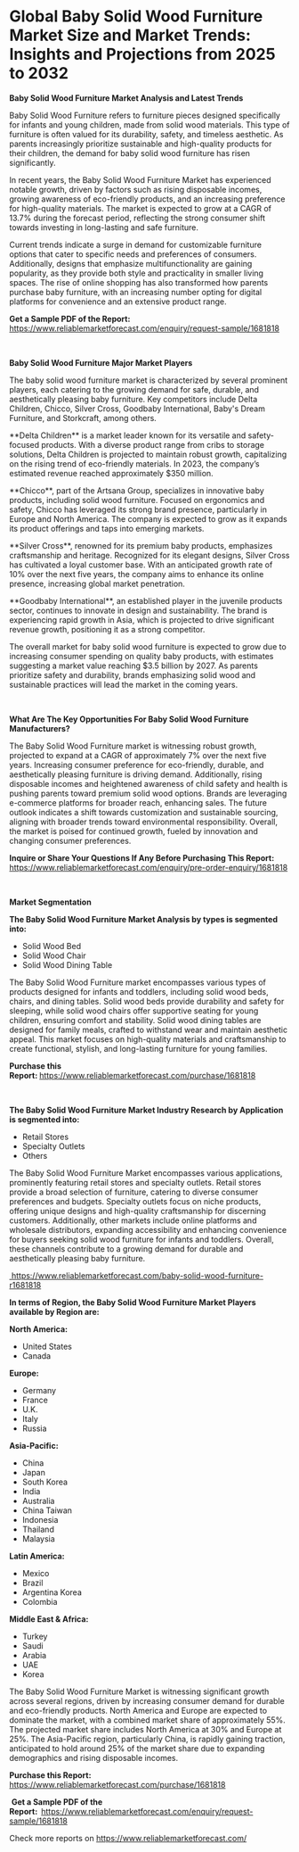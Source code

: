 <p><h1>Global Baby Solid Wood Furniture Market Size and Market Trends: Insights and Projections from 2025 to 2032</h1></p><p><strong>Baby Solid Wood Furniture Market Analysis and Latest Trends</strong></p>
<p><p>Baby Solid Wood Furniture refers to furniture pieces designed specifically for infants and young children, made from solid wood materials. This type of furniture is often valued for its durability, safety, and timeless aesthetic. As parents increasingly prioritize sustainable and high-quality products for their children, the demand for baby solid wood furniture has risen significantly.</p><p>In recent years, the Baby Solid Wood Furniture Market has experienced notable growth, driven by factors such as rising disposable incomes, growing awareness of eco-friendly products, and an increasing preference for high-quality materials. The market is expected to grow at a CAGR of 13.7% during the forecast period, reflecting the strong consumer shift towards investing in long-lasting and safe furniture.</p><p>Current trends indicate a surge in demand for customizable furniture options that cater to specific needs and preferences of consumers. Additionally, designs that emphasize multifunctionality are gaining popularity, as they provide both style and practicality in smaller living spaces. The rise of online shopping has also transformed how parents purchase baby furniture, with an increasing number opting for digital platforms for convenience and an extensive product range.</p></p>
<p><strong>Get a Sample PDF of the Report:&nbsp;</strong> <a href="https://www.reliablemarketforecast.com/enquiry/request-sample/1681818?utm_campaign=2875&utm_medium=2&utm_source=Github&utm_content=ia&utm_term=25032025&utm_id=baby-solid-wood-furniture">https://www.reliablemarketforecast.com/enquiry/request-sample/1681818</a></p>
<p>&nbsp;</p>
<p><strong>Baby Solid Wood Furniture Major Market Players</strong></p>
<p><p>The baby solid wood furniture market is characterized by several prominent players, each catering to the growing demand for safe, durable, and aesthetically pleasing baby furniture. Key competitors include Delta Children, Chicco, Silver Cross, Goodbaby International, Baby's Dream Furniture, and Storkcraft, among others.</p><p>**Delta Children** is a market leader known for its versatile and safety-focused products. With a diverse product range from cribs to storage solutions, Delta Children is projected to maintain robust growth, capitalizing on the rising trend of eco-friendly materials. In 2023, the company’s estimated revenue reached approximately $350 million.</p><p>**Chicco**, part of the Artsana Group, specializes in innovative baby products, including solid wood furniture. Focused on ergonomics and safety, Chicco has leveraged its strong brand presence, particularly in Europe and North America. The company is expected to grow as it expands its product offerings and taps into emerging markets.</p><p>**Silver Cross**, renowned for its premium baby products, emphasizes craftsmanship and heritage. Recognized for its elegant designs, Silver Cross has cultivated a loyal customer base. With an anticipated growth rate of 10% over the next five years, the company aims to enhance its online presence, increasing global market penetration.</p><p>**Goodbaby International**, an established player in the juvenile products sector, continues to innovate in design and sustainability. The brand is experiencing rapid growth in Asia, which is projected to drive significant revenue growth, positioning it as a strong competitor.</p><p>The overall market for baby solid wood furniture is expected to grow due to increasing consumer spending on quality baby products, with estimates suggesting a market value reaching $3.5 billion by 2027. As parents prioritize safety and durability, brands emphasizing solid wood and sustainable practices will lead the market in the coming years.</p></p>
<p>&nbsp;</p>
<p><strong>What Are The Key Opportunities For Baby Solid Wood Furniture Manufacturers?</strong></p>
<p><p>The Baby Solid Wood Furniture market is witnessing robust growth, projected to expand at a CAGR of approximately 7% over the next five years. Increasing consumer preference for eco-friendly, durable, and aesthetically pleasing furniture is driving demand. Additionally, rising disposable incomes and heightened awareness of child safety and health is pushing parents toward premium solid wood options. Brands are leveraging e-commerce platforms for broader reach, enhancing sales. The future outlook indicates a shift towards customization and sustainable sourcing, aligning with broader trends toward environmental responsibility. Overall, the market is poised for continued growth, fueled by innovation and changing consumer preferences.</p></p>
<p><strong>Inquire or Share Your Questions If Any Before Purchasing This Report:</strong> <a href="https://www.reliablemarketforecast.com/enquiry/pre-order-enquiry/1681818?utm_campaign=2875&utm_medium=2&utm_source=Github&utm_content=ia&utm_term=25032025&utm_id=baby-solid-wood-furniture">https://www.reliablemarketforecast.com/enquiry/pre-order-enquiry/1681818</a></p>
<p>&nbsp;</p>
<p><strong>Market Segmentation</strong></p>
<p><strong>The Baby Solid Wood Furniture Market Analysis by types is segmented into:</strong></p>
<p><ul><li>Solid Wood Bed</li><li>Solid Wood Chair</li><li>Solid Wood Dining Table</li></ul></p>
<p><p>The Baby Solid Wood Furniture market encompasses various types of products designed for infants and toddlers, including solid wood beds, chairs, and dining tables. Solid wood beds provide durability and safety for sleeping, while solid wood chairs offer supportive seating for young children, ensuring comfort and stability. Solid wood dining tables are designed for family meals, crafted to withstand wear and maintain aesthetic appeal. This market focuses on high-quality materials and craftsmanship to create functional, stylish, and long-lasting furniture for young families.</p></p>
<p><strong>Purchase this Report:&nbsp;</strong><a href="https://www.reliablemarketforecast.com/purchase/1681818?utm_campaign=2875&utm_medium=2&utm_source=Github&utm_content=ia&utm_term=25032025&utm_id=baby-solid-wood-furniture">https://www.reliablemarketforecast.com/purchase/1681818</a></p>
<p>&nbsp;</p>
<p><strong>The Baby Solid Wood Furniture Market Industry Research by Application is segmented into:</strong></p>
<p><ul><li>Retail Stores</li><li>Specialty Outlets</li><li>Others</li></ul></p>
<p><p>The Baby Solid Wood Furniture Market encompasses various applications, prominently featuring retail stores and specialty outlets. Retail stores provide a broad selection of furniture, catering to diverse consumer preferences and budgets. Specialty outlets focus on niche products, offering unique designs and high-quality craftsmanship for discerning customers. Additionally, other markets include online platforms and wholesale distributors, expanding accessibility and enhancing convenience for buyers seeking solid wood furniture for infants and toddlers. Overall, these channels contribute to a growing demand for durable and aesthetically pleasing baby furniture.</p></p>
<p><a href="https://www.reliablemarketforecast.com/baby-solid-wood-furniture-r1681818?utm_campaign=2875&utm_medium=2&utm_source=Github&utm_content=ia&utm_term=25032025&utm_id=baby-solid-wood-furniture">&nbsp;https://www.reliablemarketforecast.com/baby-solid-wood-furniture-r1681818</a></p>
<p><strong>In terms of Region, the Baby Solid Wood Furniture Market Players available by Region are:</strong></p>
<p>
    <p> <strong> North America: </strong>
        <ul>
            <li>United States</li>
            <li>Canada</li>
        </ul>
        </p> 
    <p> <strong> Europe: </strong>
        <ul>
            <li>Germany</li>
            <li>France</li>
            <li>U.K.</li>
            <li>Italy</li>
            <li>Russia</li>
        </ul>
        </p> 
    <p> <strong> Asia-Pacific: </strong>
        <ul>
            <li>China</li>
            <li>Japan</li>
            <li>South Korea</li>
            <li>India</li>
            <li>Australia</li>
            <li>China Taiwan</li>
            <li>Indonesia</li>
            <li>Thailand</li>
            <li>Malaysia</li>
        </ul>
        </p> 
    <p> <strong> Latin America: </strong>
        <ul>
            <li>Mexico</li>
            <li>Brazil</li>
            <li>Argentina Korea</li>
            <li>Colombia</li>
        </ul>
        </p> 
    <p> <strong> Middle East & Africa: </strong>
        <ul>
            <li>Turkey</li>
            <li>Saudi</li>
            <li>Arabia</li>
            <li>UAE</li>
            <li>Korea</li>
        </ul>
    </p>
    </p>
<p><p>The Baby Solid Wood Furniture Market is witnessing significant growth across several regions, driven by increasing consumer demand for durable and eco-friendly products. North America and Europe are expected to dominate the market, with a combined market share of approximately 55%. The projected market share includes North America at 30% and Europe at 25%. The Asia-Pacific region, particularly China, is rapidly gaining traction, anticipated to hold around 25% of the market share due to expanding demographics and rising disposable incomes.</p></p>
<p><strong>Purchase this Report: </strong><a href="https://www.reliablemarketforecast.com/purchase/1681818?utm_campaign=2875&utm_medium=2&utm_source=Github&utm_content=ia&utm_term=25032025&utm_id=baby-solid-wood-furniture">https://www.reliablemarketforecast.com/purchase/1681818</a></p>
<p>&nbsp;<strong>Get a Sample PDF of the Report:&nbsp;&nbsp;</strong><a href="https://www.reliablemarketforecast.com/enquiry/request-sample/1681818?utm_campaign=2875&utm_medium=2&utm_source=Github&utm_content=ia&utm_term=25032025&utm_id=baby-solid-wood-furniture">https://www.reliablemarketforecast.com/enquiry/request-sample/1681818</a></p>
<p><strong></strong></p>
<p>Check more reports on <a href="https://www.reliablemarketforecast.com/?utm_campaign=2875&utm_medium=2&utm_source=Github&utm_content=ia&utm_term=25032025&utm_id=baby-solid-wood-furniture">https://www.reliablemarketforecast.com/</a></p>